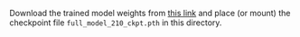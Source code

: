 Download the trained model weights from [this link](https://drive.google.com/file/d/1grRaEznccYtH8cNLCGJMKbUsbUrYCt3Y/view?usp=sharing) and place (or mount) the checkpoint file `full_model_210_ckpt.pth` in this directory.
